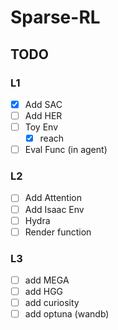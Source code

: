 # Sparse-RL

## TODO

### L1

- [x] Add SAC
- [ ] Add HER
- [ ] Toy Env
  - [x] reach
- [ ] Eval Func (in agent)

### L2

- [ ] Add Attention
- [ ] Add Isaac Env
- [ ] Hydra
- [ ] Render function

### L3

- [ ] add MEGA
- [ ] add HGG
- [ ] add curiosity
- [ ] add optuna (wandb)